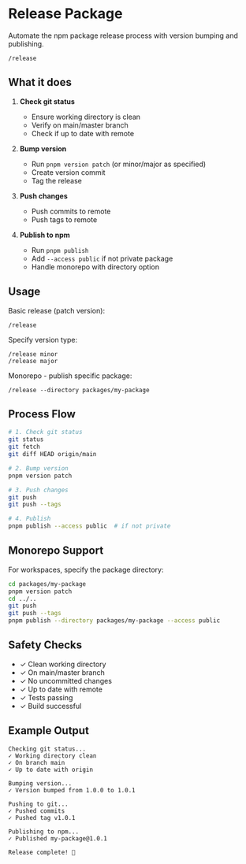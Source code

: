 # Release Package

Automate the npm package release process with version bumping and publishing.

```
/release
```

## What it does

1. **Check git status**
   - Ensure working directory is clean
   - Verify on main/master branch
   - Check if up to date with remote

2. **Bump version**
   - Run `pnpm version patch` (or minor/major as specified)
   - Create version commit
   - Tag the release

3. **Push changes**
   - Push commits to remote
   - Push tags to remote

4. **Publish to npm**
   - Run `pnpm publish`
   - Add `--access public` if not private package
   - Handle monorepo with directory option

## Usage

Basic release (patch version):
```
/release
```

Specify version type:
```
/release minor
/release major
```

Monorepo - publish specific package:
```
/release --directory packages/my-package
```

## Process Flow

```bash
# 1. Check git status
git status
git fetch
git diff HEAD origin/main

# 2. Bump version
pnpm version patch

# 3. Push changes
git push
git push --tags

# 4. Publish
pnpm publish --access public  # if not private
```

## Monorepo Support

For workspaces, specify the package directory:

```bash
cd packages/my-package
pnpm version patch
cd ../..
git push
git push --tags
pnpm publish --directory packages/my-package --access public
```

## Safety Checks

- ✓ Clean working directory
- ✓ On main/master branch
- ✓ No uncommitted changes
- ✓ Up to date with remote
- ✓ Tests passing
- ✓ Build successful

## Example Output

```
Checking git status...
✓ Working directory clean
✓ On branch main
✓ Up to date with origin

Bumping version...
✓ Version bumped from 1.0.0 to 1.0.1

Pushing to git...
✓ Pushed commits
✓ Pushed tag v1.0.1

Publishing to npm...
✓ Published my-package@1.0.1

Release complete! 🎉
```
